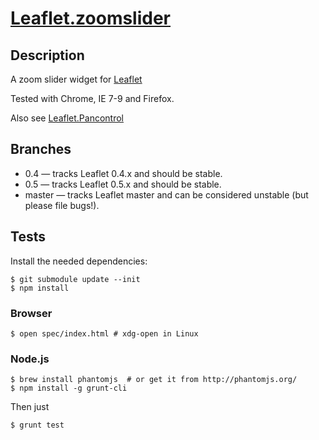 [Leaflet.zoomslider](http://kartena.github.com/Leaflet.zoomslider/)
==================

## Description
A zoom slider widget for [Leaflet][2]

Tested with Chrome, IE 7-9 and Firefox. 

Also see [Leaflet.Pancontrol][1]

## Branches
 - 0.4 — tracks Leaflet 0.4.x and should be stable. 
 - 0.5 — tracks Leaflet 0.5.x and should be stable. 
 - master — tracks Leaflet master and can be considered unstable (but please file bugs!). 

## Tests

Install the needed dependencies:
```
$ git submodule update --init
$ npm install
```

### Browser
```
$ open spec/index.html # xdg-open in Linux
```

### Node.js
```
$ brew install phantomjs  # or get it from http://phantomjs.org/
$ npm install -g grunt-cli
```
Then just
```
$ grunt test
```


[1]: https://github.com/kartena/Leaflet.Pancontrol
[2]: https://github.com/CloudMade/Leaflet
